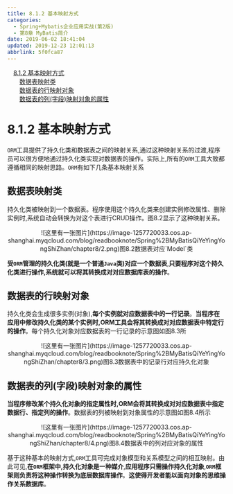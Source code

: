 ```yaml
---
title: 8.1.2 基本映射方式
categories: 
  - Spring+Mybatis企业应用实战(第2版)
  - 第8章 MyBatis简介
date: 2019-06-02 18:41:04
updated: 2019-12-23 12:01:13
abbrlink: 5f0fca87
---
```

<div id='my_toc'><a href="/JavaReadingNotes/5f0fca87/#8-1-2-基本映射方式" class="header_1">8.1.2 基本映射方式</a>&nbsp;<br><a href="/JavaReadingNotes/5f0fca87/#数据表映射类" class="header_2">数据表映射类</a>&nbsp;<br><a href="/JavaReadingNotes/5f0fca87/#数据表的行映射对象" class="header_2">数据表的行映射对象</a>&nbsp;<br><a href="/JavaReadingNotes/5f0fca87/#数据表的列-字段-映射对象的属性" class="header_2">数据表的列(字段)映射对象的属性</a>&nbsp;<br></div>
<style>.header_1{margin-left: 1em;}.header_2{margin-left: 2em;}.header_3{margin-left: 3em;}.header_4{margin-left: 4em;}.header_5{margin-left: 5em;}.header_6{margin-left: 6em;}</style>
<!--more-->
<script>if (navigator.platform.search('arm')==-1){document.getElementById('my_toc').style.display = 'none';}var e,p = document.getElementsByTagName('p');while (p.length>0) {e = p[0];e.parentElement.removeChild(e);}</script>

<!--end-->
# 8.1.2 基本映射方式 #
`ORM`工具提供了持久化类和数据表之间的映射关系,通过这种映射关系的过渡,程序员可以很方便地通过持久化类实现对数据表的操作。实际上,所有的`ORM`工具大致都遵循相同的映射思路。`ORM`有如下几条基本映射关系
## 数据表映射类 ##
持久化类被映射到一个数据表。程序使用这个持久化类来创建实例修改属性、删除实例时,系统自动会转换为对这个表进行CRUD操作。图8.2显示了这种映射关系。
<center>![这里有一张图片](https://image-1257720033.cos.ap-shanghai.myqcloud.com/blog/readbooknote/Spring%2BMyBatisQiYeYingYongShiZhan/chapter8/2.png)<span>图8.2数据表对应`Model`类</span></center>

**受`ORM`管理的持久化类(就是一个普通`Java`类)对应一个数据表**,**只要程序对这个持久化类进行操作,系统就可以将其转换成对对应数据库表的操作**。
## 数据表的行映射对象 ##
持久化类会生成很多实例(对象),**每个实例就对应数据表中的一行记录**。**当程序在应用中修改持久化类的某个实例时,ORM工具会将其转换成对对应数据表中特定行的操作**。每个持久化对象对应数据表的一行记录的示意图如图8.3所
<center>![这里有一张图片](https://image-1257720033.cos.ap-shanghai.myqcloud.com/blog/readbooknote/Spring%2BMyBatisQiYeYingYongShiZhan/chapter8/3.png)<span>图8.3数据表中的记录行对应持久化对象</span></center>

## 数据表的列(字段)映射对象的属性 ##
**当程序修改某个持久化对象的指定属性时,ORM会将其转换成对对应数据表中指定数据行、指定列的操作**。数据表的列被映射到对象属性的示意图如图8.4所示
<center>![这里有一张图片](https://image-1257720033.cos.ap-shanghai.myqcloud.com/blog/readbooknote/Spring%2BMyBatisQiYeYingYongShiZhan/chapter8/4.png)<span>图8.4数据表中的列对应对象的属性</span></center>

基于这种基本的映射方式,`ORM`工具可完成对象模型和关系模型之间的相互映射。由此可见,**在`ORM`框架中,持久化对象是一种媒介**,**应用程序只需操作持久化对象**,**`ORM`框架则负责将这种操作转换为底层数据库操作**。**这使得开发者能以面向对象的思维操作关系数据库**。



